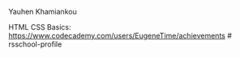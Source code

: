 Yauhen Khamiankou

HTML CSS Basics: https://www.codecademy.com/users/EugeneTime/achievements # rsschool-profile
